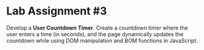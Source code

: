 # Lab Assignment #3

Develop a **User Countdown Timer**. Create a countdown timer where the user enters a time (in seconds), and the page dynamically updates the countdown while using DOM manipulation and BOM functions in JavaScript.
